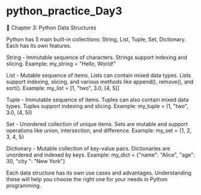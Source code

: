 # python_practice_Day3
📘 Chapter 3: Python Data Structures

Python has 5 main built-in collections: String, List, Tuple, Set, Dictionary.
Each has its own features.

String - Immutable sequence of characters.
Strings support indexing and slicing.
Example: my_string = "Hello, World!"

List - Mutable sequence of items.
Lists can contain mixed data types.
Lists support indexing, slicing, and various methods like append(), remove(), and sort().
Example: my_list = [1, "two", 3.0, [4, 5]]

Tuple - Immutable sequence of items.
Tuples can also contain mixed data types.
Tuples support indexing and slicing.
Example: my_tuple = (1, "two", 3.0, (4, 5))

Set - Unordered collection of unique items.
Sets are mutable and support operations like union, intersection, and difference.
Example: my_set = {1, 2, 3, 4, 5}

Dictionary - Mutable collection of key-value pairs.
Dictionaries are unordered and indexed by keys.
Example: my_dict = {"name": "Alice", "age": 30, "city
": "New York"}

Each data structure has its own use cases and advantages. Understanding these will help you choose the right one for your needs in Python programming.
